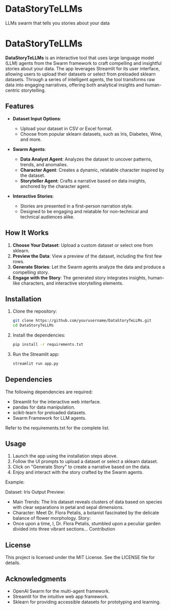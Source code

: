 # DataStoryTeLLMs
LLMs swarm that tells you stories about your data

# DataStoryTeLLMs

**DataStoryTeLLMs** is an interactive tool that uses large language model (LLM) agents from the Swarm framework to craft compelling and insightful stories about your data. The app leverages Streamlit for its user interface, allowing users to upload their datasets or select from preloaded sklearn datasets. Through a series of intelligent agents, the tool transforms raw data into engaging narratives, offering both analytical insights and human-centric storytelling.

## Features

- **Dataset Input Options**:
  - Upload your dataset in CSV or Excel format.
  - Choose from popular sklearn datasets, such as Iris, Diabetes, Wine, and more.

- **Swarm Agents**:
  - **Data Analyst Agent**: Analyzes the dataset to uncover patterns, trends, and anomalies.
  - **Character Agent**: Creates a dynamic, relatable character inspired by the dataset.
  - **Storyteller Agent**: Crafts a narrative based on data insights, anchored by the character agent.

- **Interactive Stories**:
  - Stories are presented in a first-person narration style.
  - Designed to be engaging and relatable for non-technical and technical audiences alike.

## How It Works

1. **Choose Your Dataset**: Upload a custom dataset or select one from sklearn.
2. **Preview the Data**: View a preview of the dataset, including the first few rows.
3. **Generate Stories**: Let the Swarm agents analyze the data and produce a compelling story.
4. **Engage with the Story**: The generated story integrates insights, human-like characters, and interactive storytelling elements.

## Installation

1. Clone the repository:
   ```bash
   git clone https://github.com/yourusername/DataStoryTeLLMs.git
   cd DataStoryTeLLMs


2. Install the dependencies:
    ```bash 
    pip install -r requirements.txt

3. Run the Streamlit app:
    ```bash
    streamlit run app.py


## Dependencies

The following dependencies are required:

- Streamlit for the interactive web interface.
- pandas for data manipulation.
- scikit-learn for preloaded datasets.
- Swarm Framework for LLM agents.

Refer to the requirements.txt for the complete list.

## Usage

1. Launch the app using the installation steps above.
2. Follow the UI prompts to upload a dataset or select a sklearn dataset.
3. Click on "Generate Story" to create a narrative based on the data.
4. Enjoy and interact with the story crafted by the Swarm agents.


Example:

Dataset: Iris
Output Preview:

- Main Trends: The Iris dataset reveals clusters of data based on species with clear separations in petal and sepal dimensions.
- Character: Meet Dr. Flora Petalis, a botanist fascinated by the delicate balance of flower morphology.
Story:
- Once upon a time, I, Dr. Flora Petalis, stumbled upon a peculiar garden divided into three vibrant sections...
Contribution


## License

This project is licensed under the MIT License. See the LICENSE file for details.

## Acknowledgments

- OpenAI Swarm for the multi-agent framework.
- Streamlit for the intuitive web app framework.
- Sklearn for providing accessible datasets for prototyping and learning.